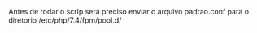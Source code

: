Antes de rodar o scrip será preciso enviar o arquivo padrao.conf para o diretorio /etc/php/7.4/fpm/pool.d/
